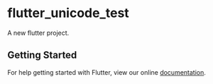 # flutter_unicode_test

A new flutter project.

## Getting Started

For help getting started with Flutter, view our online
[documentation](http://flutter.io/).
